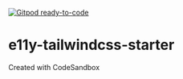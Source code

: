[![Gitpod ready-to-code](https://img.shields.io/badge/Gitpod-ready--to--code-blue?logo=gitpod)](https://gitpod.io/#https://github.com/juanuicich/e11y-tailwindcss-starter)

# e11y-tailwindcss-starter
Created with CodeSandbox
